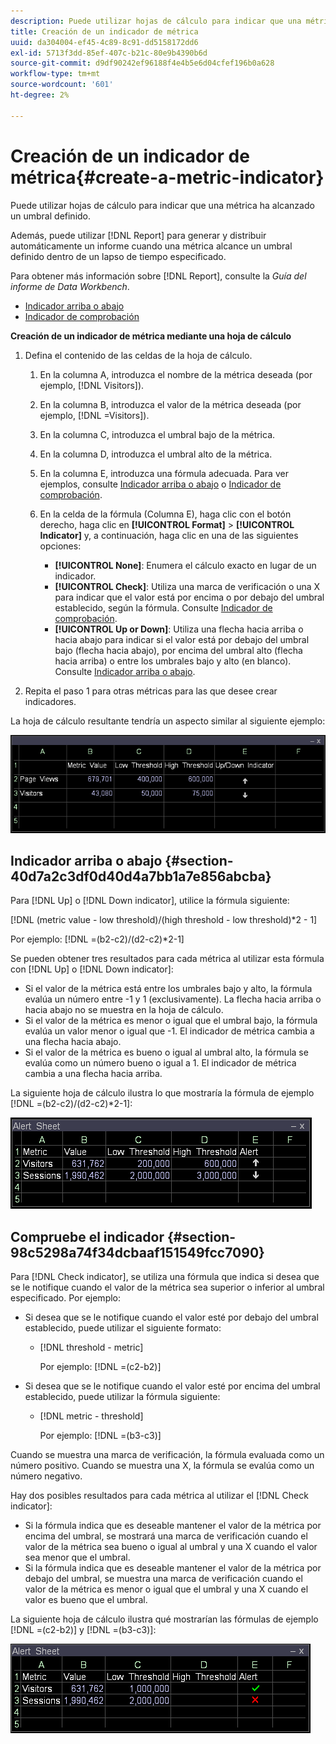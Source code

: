```yaml
---
description: Puede utilizar hojas de cálculo para indicar que una métrica ha alcanzado un umbral definido.
title: Creación de un indicador de métrica
uuid: da304004-ef45-4c89-8c91-dd5158172dd6
exl-id: 5713f3dd-85ef-407c-b21c-80e9b4390b6d
source-git-commit: d9df90242ef96188f4e4b5e6d04cfef196b0a628
workflow-type: tm+mt
source-wordcount: '601'
ht-degree: 2%

---
```


# Creación de un indicador de métrica{#create-a-metric-indicator}

Puede utilizar hojas de cálculo para indicar que una métrica ha alcanzado un umbral definido.

Además, puede utilizar [!DNL Report] para generar y distribuir automáticamente un informe cuando una métrica alcance un umbral definido dentro de un lapso de tiempo especificado.

Para obtener más información sobre [!DNL Report], consulte la *Guía del informe de Data Workbench*.

* [Indicador arriba o abajo](../../../../home/c-get-started/c-analysis-vis/c-wksts/c-metric-ind.md#section-40d7a2c3df0d40d4a7bb1a7e856abcba)
* [Indicador de comprobación](../../../../home/c-get-started/c-analysis-vis/c-wksts/c-metric-ind.md#section-98c5298a74f34dcbaaf151549fcc7090)

**Creación de un indicador de métrica mediante una hoja de cálculo**

1. Defina el contenido de las celdas de la hoja de cálculo.

   1. En la columna A, introduzca el nombre de la métrica deseada (por ejemplo, [!DNL Visitors]).
   1. En la columna B, introduzca el valor de la métrica deseada (por ejemplo, [!DNL =Visitors]).
   1. En la columna C, introduzca el umbral bajo de la métrica.
   1. En la columna D, introduzca el umbral alto de la métrica.
   1. En la columna E, introduzca una fórmula adecuada. Para ver ejemplos, consulte [Indicador arriba o abajo](../../../../home/c-get-started/c-analysis-vis/c-wksts/c-metric-ind.md#section-40d7a2c3df0d40d4a7bb1a7e856abcba) o [Indicador de comprobación](../../../../home/c-get-started/c-analysis-vis/c-wksts/c-metric-ind.md#section-98c5298a74f34dcbaaf151549fcc7090).
   1. En la celda de la fórmula (Columna E), haga clic con el botón derecho, haga clic en **[!UICONTROL Format]** > **[!UICONTROL Indicator]** y, a continuación, haga clic en una de las siguientes opciones:

      * **[!UICONTROL None]**: Enumera el cálculo exacto en lugar de un indicador.
      * **[!UICONTROL Check]**: Utiliza una marca de verificación o una X para indicar que el valor está por encima o por debajo del umbral establecido, según la fórmula. Consulte [Indicador de comprobación](../../../../home/c-get-started/c-analysis-vis/c-wksts/c-metric-ind.md#section-98c5298a74f34dcbaaf151549fcc7090).
      * **[!UICONTROL Up or Down]**: Utiliza una flecha hacia arriba o hacia abajo para indicar si el valor está por debajo del umbral bajo (flecha hacia abajo), por encima del umbral alto (flecha hacia arriba) o entre los umbrales bajo y alto (en blanco). Consulte [Indicador arriba o abajo](../../../../home/c-get-started/c-analysis-vis/c-wksts/c-metric-ind.md#section-40d7a2c3df0d40d4a7bb1a7e856abcba).

1. Repita el paso 1 para otras métricas para las que desee crear indicadores.

La hoja de cálculo resultante tendría un aspecto similar al siguiente ejemplo:

![](assets/vis_Worksheet_Alerts.png)

## Indicador arriba o abajo {#section-40d7a2c3df0d40d4a7bb1a7e856abcba}

Para [!DNL Up] o [!DNL Down indicator], utilice la fórmula siguiente:

[!DNL (metric value - low threshold)/(high threshold - low threshold)*2 - 1]

Por ejemplo: [!DNL =(b2-c2)/(d2-c2)*2-1]

Se pueden obtener tres resultados para cada métrica al utilizar esta fórmula con [!DNL Up] o [!DNL Down indicator]:

* Si el valor de la métrica está entre los umbrales bajo y alto, la fórmula evalúa un número entre -1 y 1 (exclusivamente). La flecha hacia arriba o hacia abajo no se muestra en la hoja de cálculo.
* Si el valor de la métrica es menor o igual que el umbral bajo, la fórmula evalúa un valor menor o igual que -1. El indicador de métrica cambia a una flecha hacia abajo.
* Si el valor de la métrica es bueno o igual al umbral alto, la fórmula se evalúa como un número bueno o igual a 1. El indicador de métrica cambia a una flecha hacia arriba.

La siguiente hoja de cálculo ilustra lo que mostraría la fórmula de ejemplo [!DNL =(b2-c2)/(d2-c2)*2-1]:

![](assets/vis_Worksheet_Alerts_UpDown.png)

## Compruebe el indicador {#section-98c5298a74f34dcbaaf151549fcc7090}

Para [!DNL Check indicator], se utiliza una fórmula que indica si desea que se le notifique cuando el valor de la métrica sea superior o inferior al umbral especificado. Por ejemplo:

* Si desea que se le notifique cuando el valor esté por debajo del umbral establecido, puede utilizar el siguiente formato:

   * [!DNL threshold - metric]

      Por ejemplo: [!DNL =(c2-b2)]

* Si desea que se le notifique cuando el valor esté por encima del umbral establecido, puede utilizar la fórmula siguiente:

   * [!DNL metric - threshold]

      Por ejemplo: [!DNL =(b3-c3)]

Cuando se muestra una marca de verificación, la fórmula evaluada como un número positivo. Cuando se muestra una X, la fórmula se evalúa como un número negativo.

Hay dos posibles resultados para cada métrica al utilizar el [!DNL Check indicator]:

* Si la fórmula indica que es deseable mantener el valor de la métrica por encima del umbral, se mostrará una marca de verificación cuando el valor de la métrica sea bueno o igual al umbral y una X cuando el valor sea menor que el umbral.
* Si la fórmula indica que es deseable mantener el valor de la métrica por debajo del umbral, se muestra una marca de verificación cuando el valor de la métrica es menor o igual que el umbral y una X cuando el valor es bueno que el umbral.

La siguiente hoja de cálculo ilustra qué mostrarían las fórmulas de ejemplo [!DNL =(c2-b2)] y [!DNL =(b3-c3)]:

![](assets/vis_Worksheet_Alerts_Check.png)
